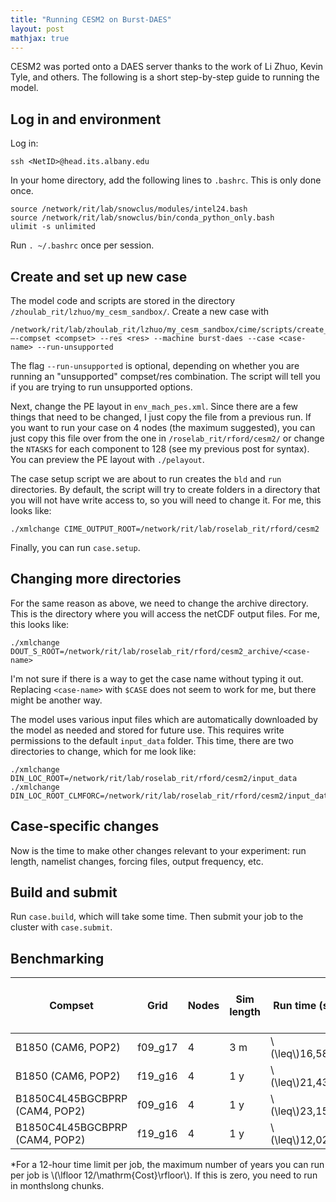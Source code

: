 ```yaml
---
title: "Running CESM2 on Burst-DAES"
layout: post
mathjax: true
---
```


CESM2 was ported onto a DAES server thanks to the work of Li Zhuo, Kevin Tyle, and others. The following is a short step-by-step guide to running the model.

## Log in and environment

Log in:

```
ssh <NetID>@head.its.albany.edu
```

In your home directory, add the following lines to `.bashrc`. This is only done once.

```
source /network/rit/lab/snowclus/modules/intel24.bash
source /network/rit/lab/snowclus/bin/conda_python_only.bash
ulimit -s unlimited
```

Run `. ~/.bashrc` once per session.

## Create and set up new case

The model code and scripts are stored in the directory `/zhoulab_rit/lzhuo/my_cesm_sandbox/`. Create a new case with 

```
/network/rit/lab/zhoulab_rit/lzhuo/my_cesm_sandbox/cime/scripts/create_newcase –-compset <compset> --res <res> --machine burst-daes --case <case-name> --run-unsupported
```

The flag `--run-unsupported` is optional, depending on whether you are running an "unsupported" compset/res combination. The script will tell you if you are trying to run unsupported options.

Next, change the PE layout in `env_mach_pes.xml`. Since there are a few things that need to be changed, I just copy the file from a previous run. 
If you want to run your case on 4 nodes (the maximum suggested), you can just copy this file over from the one in `/roselab_rit/rford/cesm2/` 
or change the `NTASKS` for each component to 128 (see my previous post for syntax). You can preview the PE layout with `./pelayout`.

The case setup script we are about to run creates the `bld` and `run` directories. By default, the script will try to create folders in a directory that you will not have write access to, 
so you will need to change it. For me, this looks like:

```
./xmlchange CIME_OUTPUT_ROOT=/network/rit/lab/roselab_rit/rford/cesm2
```

Finally, you can run `case.setup`.

## Changing more directories

For the same reason as above, we need to change the archive directory. This is the directory where you will access the netCDF output files. For me, this looks like:

```
./xmlchange DOUT_S_ROOT=/network/rit/lab/roselab_rit/rford/cesm2_archive/<case-name>
```

I'm not sure if there is a way to get the case name without typing it out. Replacing `<case-name>` with `$CASE` does not seem to work for me, but there might be another way.

The model uses various input files which are automatically downloaded by the model as needed and stored for future use. This requires write permissions to the default `input_data` folder. 
This time, there are two directories to change, which for me look like:

```
./xmlchange DIN_LOC_ROOT=/network/rit/lab/roselab_rit/rford/cesm2/input_data
./xmlchange DIN_LOC_ROOT_CLMFORC=/network/rit/lab/roselab_rit/rford/cesm2/input_data
```

## Case-specific changes

Now is the time to make other changes relevant to your experiment: run length, namelist changes, forcing files, output frequency, etc.

## Build and submit

Run `case.build`, which will take some time. Then submit your job to the cluster with `case.submit`.

## Benchmarking

| Compset                        | Grid    | Nodes | Sim length | Run time (s)        | Cost* (wall hrs/sim year) |
|--------------------------------|---------|-------|------------|---------------------|-----------------------|
| B1850 (CAM6, POP2)             | f09_g17 | 4     | 3 m        | \\(\leq\\)16,580 | 18.42                 |
| B1850 (CAM6, POP2)             | f19_g16 | 4     | 1 y        | \\(\leq\\)21,432 | 5.95                  |
| B1850C4L45BGCBPRP (CAM4, POP2) | f09_g16 | 4     | 1 y        | \\(\leq\\)23,150 | 6.34                  |
| B1850C4L45BGCBPRP (CAM4, POP2) | f19_g16 | 4     | 1 y        | \\(\leq\\)12,029 | 3.34                  |

*For a 12-hour time limit per job, the maximum number of years you can run per job is \\(\lfloor 12/\mathrm{Cost}\rfloor\\). If this is zero, you need to run in monthslong chunks.
